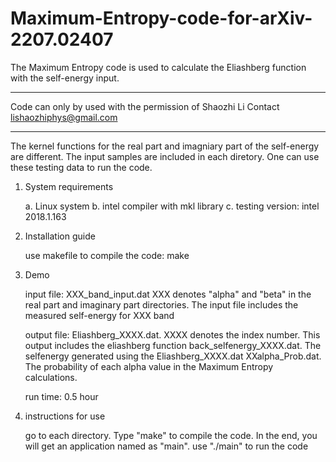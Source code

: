 # Maximum-Entropy-code-for-arXiv-2207.02407

The Maximum Entropy code is used to calculate the Eliashberg function with the self-energy input. 
********************************************************
Code can only by used with the permission of Shaozhi Li
Contact lishaozhiphys@gmail.com
*******************************************************

The kernel functions for the real part and imagniary part of the self-energy are different.
The input samples are included in each diretory. One can use these testing data to run the code.

1. System requirements

   a. Linux system
   b. intel compiler with mkl library
   c. testing version: intel 2018.1.163
   
2. Installation guide

   use makefile to compile the code: make
   
3. Demo

   input file: 
   XXX_band_input.dat
   XXX denotes "alpha" and "beta" in the real part and imaginary part directories. The input file includes the measured self-energy for XXX band
               
   output file: 
   Eliashberg_XXXX.dat. XXXX denotes the index number. This output includes the eliashberg function
   back_selfenergy_XXXX.dat. The selfenergy generated using the Eliashberg_XXXX.dat
   XXalpha_Prob.dat. The probability of each alpha value in the Maximum Entropy calculations.
                 
   run time: 0.5 hour
                 
4. instructions for use

   go to each directory. Type "make" to compile the code. In the end, you will get an application named as "main". use "./main" to run the code
  

